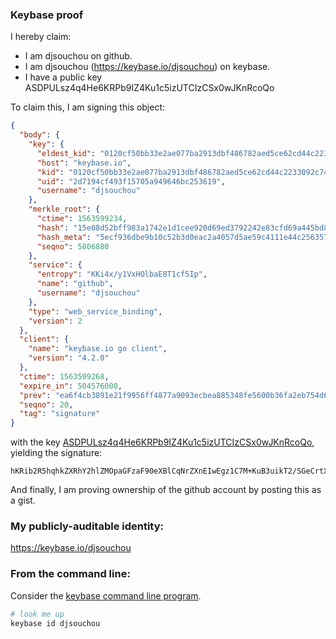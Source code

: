 ### Keybase proof

I hereby claim:

  * I am djsouchou on github.
  * I am djsouchou (https://keybase.io/djsouchou) on keybase.
  * I have a public key ASDPULsz4q4He6KRPb9IZ4Ku1c5izUTCIzCSx0wJKnRcoQo

To claim this, I am signing this object:

```json
{
  "body": {
    "key": {
      "eldest_kid": "0120cf50bb33e2ae077ba2913dbf486782aed5ce62cd44c2233092c74c092a745ca10a",
      "host": "keybase.io",
      "kid": "0120cf50bb33e2ae077ba2913dbf486782aed5ce62cd44c2233092c74c092a745ca10a",
      "uid": "2d7194cf493f15705a949646bc253619",
      "username": "djsouchou"
    },
    "merkle_root": {
      "ctime": 1563599234,
      "hash": "15e08d52bff983a1742e1d1cee920d69ed3792242e83cfd69a445bd8a5dc25da0b6fe5800a7d8b59ba819b1862e9041ec571ad1737351689dd8945d7f97abd47",
      "hash_meta": "5ecf936dbe9b10c52b3d0eac2a4057d5ae59c4111e44c256357c841ca2629b07",
      "seqno": 5806880
    },
    "service": {
      "entropy": "KKi4x/y1VxHOlbaE8T1cf5Ip",
      "name": "github",
      "username": "djsouchou"
    },
    "type": "web_service_binding",
    "version": 2
  },
  "client": {
    "name": "keybase.io go client",
    "version": "4.2.0"
  },
  "ctime": 1563599268,
  "expire_in": 504576000,
  "prev": "ea6f4cb3891e21f9956ff4877a9093ecbea885348fe5600b36fa2eb754d6134a",
  "seqno": 20,
  "tag": "signature"
}
```

with the key [ASDPULsz4q4He6KRPb9IZ4Ku1c5izUTCIzCSx0wJKnRcoQo](https://keybase.io/djsouchou), yielding the signature:

```
hKRib2R5hqhkZXRhY2hlZMOpaGFzaF90eXBlCqNrZXnEIwEgz1C7M+KuB3uikT2/SGeCrtXOYs1EwiMwksdMCSp0XKEKp3BheWxvYWTESpcCFMQg6m9Ms4keIfmVb/SHepCT7L6ohTSP5WALNvout1TWE0rEILNsgZ6BpTfvHJGg1gUORtjnp/ETlwCB/wN391EoetaOAgHCo3NpZ8RA4aJAnN/dj1CPK2DNhWul/itewv74QlfNVGt7K/lHKQNdGPtRM5p59n3zXBPehqeUq2x6uhQTYorcnsYQhLZ4DahzaWdfdHlwZSCkaGFzaIKkdHlwZQildmFsdWXEIPUK1MayLRVeuD/XOZeeUyyfCXVUJheV+C5TbzAgW29Jo3RhZ80CAqd2ZXJzaW9uAQ==

```

And finally, I am proving ownership of the github account by posting this as a gist.

### My publicly-auditable identity:

https://keybase.io/djsouchou

### From the command line:

Consider the [keybase command line program](https://keybase.io/download).

```bash
# look me up
keybase id djsouchou
```
